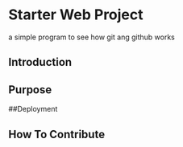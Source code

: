 # Starter Web Project
a simple program to see how git ang github works

## Introduction

## Purpose

##Deployment

## How To Contribute
